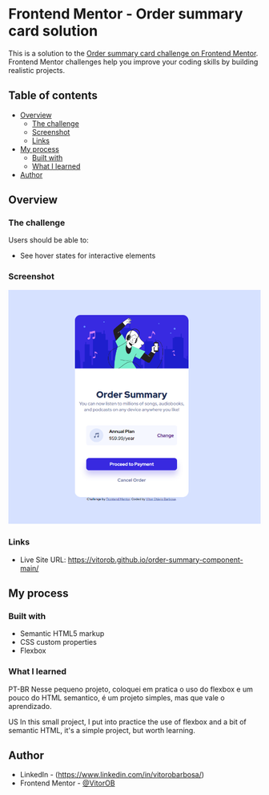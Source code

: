 # Frontend Mentor - Order summary card solution

This is a solution to the [Order summary card challenge on Frontend Mentor](https://www.frontendmentor.io/challenges/order-summary-component-QlPmajDUj). Frontend Mentor challenges help you improve your coding skills by building realistic projects. 

## Table of contents

- [Overview](#overview)
  - [The challenge](#the-challenge)
  - [Screenshot](#screenshot)
  - [Links](#links)
- [My process](#my-process)
  - [Built with](#built-with)
  - [What I learned](#what-i-learned)
- [Author](#author)


## Overview

### The challenge

Users should be able to:

- See hover states for interactive elements

### Screenshot

![](./images/Screenshot_1.png)


### Links

- Live Site URL: https://vitorob.github.io/order-summary-component-main/

## My process

### Built with

- Semantic HTML5 markup
- CSS custom properties
- Flexbox

### What I learned

PT-BR
Nesse pequeno projeto, coloquei em pratica o uso do flexbox e um pouco do HTML semantico, é um projeto simples, mas que vale o aprendizado.

US
In this small project, I put into practice the use of flexbox and a bit of semantic HTML, it's a simple project, but worth learning.

## Author

- LinkedIn - (https://www.linkedin.com/in/vitorobarbosa/)
- Frontend Mentor - [@VitorOB](https://www.frontendmentor.io/profile/VitorOB)
